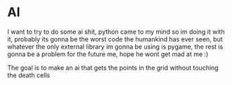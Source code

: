 # AI

I want to try to do some ai shit, python came to my mind so im doing it with it, probably its gonna be the worst code the humankind has ever seen, but whatever
the only external library im gonna be using is pygame, the rest is gonna be a problem for the future me, hope he wont get mad at me :)

The goal is to make an ai that gets the points in the grid without touching the death cells
